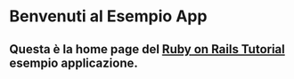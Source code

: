 Benvenuti al Esempio App
========================
 
Questa è la home page del [Ruby on Rails Tutorial](http://railstutorial.org) esempio applicazione.
---------------------------------------------------------------------------